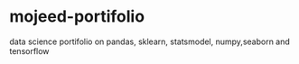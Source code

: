 # mojeed-portifolio
data science portifolio on pandas, sklearn, statsmodel, numpy,seaborn and tensorflow
